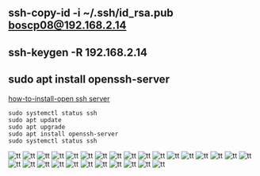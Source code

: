 



## ssh-copy-id -i ~/.ssh/id_rsa.pub boscp08@192.168.2.14

## ssh-keygen -R 192.168.2.14

## sudo apt install openssh-server

[how-to-install-open ssh server](https://www.cyberciti.biz/faq/ubuntu-linux-install-openssh-server/)

````
sudo systemctl status ssh
sudo apt update
sudo apt upgrade
sudo apt install openssh-server
sudo systemctl status ssh

````






![tt](.//pictures/vmware_installatie_20201106_00.png)
![tt](.//pictures/vmware_installatie_20201106_01.png)
![tt](.//pictures/vmware_installatie_20201106_02.png)
![tt](.//pictures/vmware_installatie_20201106_03.png)
![tt](.//pictures/vmware_installatie_20201106_04.png)
![tt](.//pictures/vmware_installatie_20201106_05.png)
![tt](.//pictures/vmware_installatie_20201106_06.png)
![tt](.//pictures/vmware_installatie_20201106_07.png)
![tt](.//pictures/vmware_installatie_20201106_08.png)
![tt](.//pictures/vmware_installatie_20201106_09.png)
![tt](.//pictures/vmware_installatie_20201106_10.png)
![tt](.//pictures/vmware_installatie_20201106_11.png)
![tt](.//pictures/vmware_installatie_20201106_12.png)
![tt](.//pictures/vmware_installatie_20201106_13.png)
![tt](.//pictures/vmware_installatie_20201106_14.png)
![tt](.//pictures/vmware_installatie_20201106_15.png)
![tt](.//pictures/vmware_installatie_20201106_16.png)
![tt](.//pictures/vmware_installatie_20201106_17.png)
![tt](.//pictures/vmware_installatie_20201106_18.png)
![tt](.//pictures/vmware_installatie_20201106_19.png)
![tt](.//pictures/vmware_installatie_20201106_20.png)
![tt](.//pictures/vmware_installatie_20201106_21.png)
![tt](.//pictures/vmware_installatie_20201106_22.png)
![tt](.//pictures/vmware_installatie_20201106_23.png)
![tt](.//pictures/vmware_installatie_20201106_24.png)
![tt](.//pictures/vmware_installatie_20201106_25.png)
![tt](.//pictures/vmware_installatie_20201106_26.png)
![tt](.//pictures/vmware_installatie_20201106_27.png)
